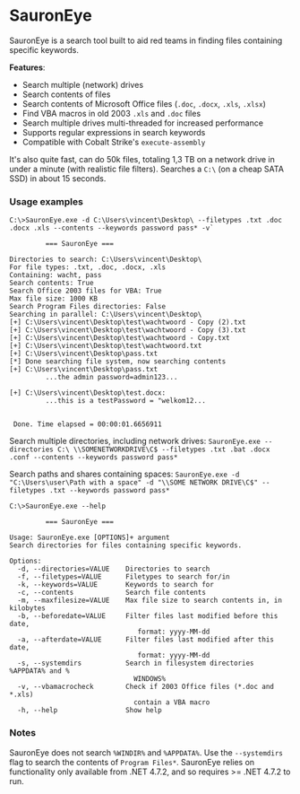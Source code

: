 # SauronEye
SauronEye is a search tool built to aid red teams in finding files containing specific keywords. 

**Features**:
- Search multiple (network) drives
- Search contents of files
- Search contents of Microsoft Office files (`.doc`, `.docx`, `.xls`, `.xlsx`)
- Find VBA macros in old 2003 `.xls` and `.doc` files
- Search multiple drives multi-threaded for increased performance
- Supports regular expressions in search keywords
- Compatible with Cobalt Strike's `execute-assembly`

It's also quite fast, can do 50k files, totaling 1,3 TB on a network drive in under a minute (with realistic file filters). Searches a `C:\` (on a cheap SATA SSD) in about 15 seconds.


### Usage examples

```
C:\>SauronEye.exe -d C:\Users\vincent\Desktop\ --filetypes .txt .doc .docx .xls --contents --keywords password pass* -v`

         === SauronEye ===

Directories to search: C:\Users\vincent\Desktop\
For file types: .txt, .doc, .docx, .xls
Containing: wacht, pass
Search contents: True
Search Office 2003 files for VBA: True
Max file size: 1000 KB
Search Program Files directories: False
Searching in parallel: C:\Users\vincent\Desktop\
[+] C:\Users\vincent\Desktop\test\wachtwoord - Copy (2).txt
[+] C:\Users\vincent\Desktop\test\wachtwoord - Copy (3).txt
[+] C:\Users\vincent\Desktop\test\wachtwoord - Copy.txt
[+] C:\Users\vincent\Desktop\test\wachtwoord.txt
[+] C:\Users\vincent\Desktop\pass.txt
[*] Done searching file system, now searching contents
[+] C:\Users\vincent\Desktop\pass.txt
         ...the admin password=admin123...

[+] C:\Users\vincent\Desktop\test.docx:
         ...this is a testPassword = "welkom12...


 Done. Time elapsed = 00:00:01.6656911
```

Search multiple directories, including network drives:
`SauronEye.exe --directories C:\ \\SOMENETWORKDRIVE\C$ --filetypes .txt .bat .docx .conf --contents --keywords password pass*` 

Search paths and shares containing spaces:
`SauronEye.exe -d "C:\Users\user\Path with a space" -d "\\SOME NETWORK DRIVE\C$" --filetypes .txt --keywords password pass*`

```
C:\>SauronEye.exe --help

         === SauronEye ===

Usage: SauronEye.exe [OPTIONS]+ argument
Search directories for files containing specific keywords.

Options:
  -d, --directories=VALUE    Directories to search
  -f, --filetypes=VALUE      Filetypes to search for/in
  -k, --keywords=VALUE       Keywords to search for
  -c, --contents             Search file contents
  -m, --maxfilesize=VALUE    Max file size to search contents in, in kilobytes
  -b, --beforedate=VALUE     Filter files last modified before this date,
                                format: yyyy-MM-dd
  -a, --afterdate=VALUE      Filter files last modified after this date,
                                format: yyyy-MM-dd
  -s, --systemdirs           Search in filesystem directories %APPDATA% and %
                               WINDOWS%
  -v, --vbamacrocheck        Check if 2003 Office files (*.doc and *.xls)
                               contain a VBA macro
  -h, --help                 Show help
```

### Notes
SauronEye does not search `%WINDIR%` and `%APPDATA%`. 
Use the `--systemdirs` flag to search the contents of `Program Files*`.
SauronEye relies on functionality only available from .NET 4.7.2, and so requires >= .NET 4.7.2 to run.

